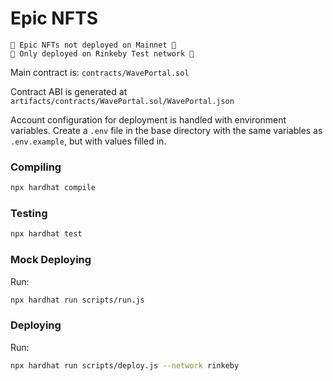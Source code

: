 # Epic NFTS

```
🚨​ Epic NFTs not deployed on Mainnet 🚨​
🚨​ Only deployed on Rinkeby Test network 🚨​
```

Main contract is: `contracts/WavePortal.sol`

Contract ABI is generated at `artifacts/contracts/WavePortal.sol/WavePortal.json`

Account configuration for deployment is handled with environment variables.
Create a `.env` file in the base directory with the same variables as `.env.example`, but with values filled in.

### Compiling

```bash
npx hardhat compile
```

### Testing

```bash
npx hardhat test
```

### Mock Deploying

Run:

```bash
npx hardhat run scripts/run.js
```

### Deploying

Run:

```bash
npx hardhat run scripts/deploy.js --network rinkeby
```